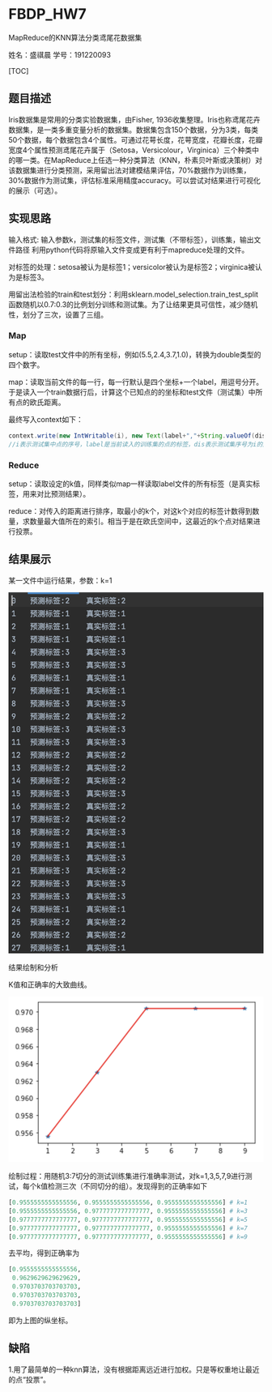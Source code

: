 # FBDP_HW7
MapReduce的KNN算法分类鸢尾花数据集

姓名：盛祺晨				学号：191220093

[TOC]

## 题目描述

Iris数据集是常用的分类实验数据集，由Fisher, 1936收集整理。Iris也称鸢尾花卉数据集，是一类多重变量分析的数据集。数据集包含150个数据，分为3类，每类50个数据，每个数据包含4个属性。可通过花萼长度，花萼宽度，花瓣长度，花瓣宽度4个属性预测鸢尾花卉属于（Setosa，Versicolour，Virginica）三个种类中的哪一类。在MapReduce上任选一种分类算法（KNN，朴素贝叶斯或决策树）对该数据集进行分类预测，采用留出法对建模结果评估，70%数据作为训练集，30%数据作为测试集，评估标准采用精度accuracy。可以尝试对结果进行可视化的展示（可选）。

## 实现思路

输入格式: <k>  <label>  <test>  <train>  <output>
输入参数k，测试集的标签文件，测试集（不带标签），训练集，输出文件路径
利用python代码将原输入文件变成更有利于mapreduce处理的文件。

对标签的处理：setosa被认为是标签1；versicolor被认为是标签2；virginica被认为是标签3。

用留出法检验的train和test划分：利用sklearn.model_selection.train_test_split函数随机以0.7:0.3的比例划分训练和测试集。为了让结果更具可信性，减少随机性，划分了三次，设置了三组。

### Map

setup：读取test文件中的所有坐标，例如(5.5,2.4,3.7,1.0)，转换为double类型的四个数字。

map：读取当前文件的每一行，每一行默认是四个坐标+一个label，用逗号分开。于是读入一个train数据行后，计算这个已知点的的坐标和test文件（测试集）中所有点的欧氏距离。

最终写入context如下：

```java
context.write(new IntWritable(i), new Text(label+","+String.valueOf(dis)));
//i表示测试集中点的序号，label是当前读入的训练集的点的标签，dis表示测试集序号为i的点到当前读取的训练集的点的欧氏距离
```

### Reduce

setup：读取设定的k值，同样类似map一样读取label文件的所有标签（是真实标签，用来对比预测结果）。

reduce：对传入的距离进行排序，取最小的k个，对这k个对应的标签计数得到数量，求数量最大值所在的索引。相当于是在欧氏空间中，这最近的k个点对结果进行投票。

## 结果展示

某一文件中运行结果，参数：k=1

![k1_r1](Iris/fig/1.png)

结果绘制和分析

K值和正确率的大致曲线。

![2](Iris/fig/2.png)

绘制过程：用随机3:7切分的测试训练集进行准确率测试，对k=1,3,5,7,9进行测试，每个k值检测三次（不同切分的组）。发现得到的正确率如下

```python
[0.9555555555555556, 0.9555555555555556, 0.9555555555555556] # k=1
[0.9555555555555556, 0.9777777777777777, 0.9555555555555556] # k=3
[0.9777777777777777, 0.9777777777777777, 0.9555555555555556] # k=5
[0.9777777777777777, 0.9777777777777777, 0.9555555555555556] # k=7
[0.9777777777777777, 0.9777777777777777, 0.9555555555555556] # k=9
```

去平均，得到正确率为

```python
[0.9555555555555556,
 0.9629629629629629,
 0.9703703703703703,
 0.9703703703703703,
 0.9703703703703703]
```

即为上图的纵坐标。

## 缺陷

1.用了最简单的一种knn算法，没有根据距离远近进行加权。只是等权重地让最近的点“投票”。

